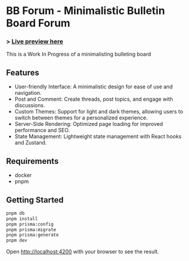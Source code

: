 # BB Forum - Minimalistic Bulletin Board Forum

### > [Live preview here](https://bbforum.yy-dev.top)

This is a Work In Progress of a minimalisting bulleting board

## Features

- User-friendly Interface: A minimalistic design for ease of use and navigation.
- Post and Comment: Create threads, post topics, and engage with discussions.
- Custom Themes: Support for light and dark themes, allowing users to switch between themes for a personalized experience.
- Server-Side Rendering: Optimized page loading for improved performance and SEO.
- State Management: Lightweight state management with React hooks and Zustand.

## Requirements

- docker
- pnpm

## Getting Started

```bash
pnpm db
pnpm install
pnpm prisma:config
pnpm prisma:migrate
pnpm prisma:generate
pnpm dev
```

Open [http://localhost:4200](http://localhost:4200) with your browser to see the result.
